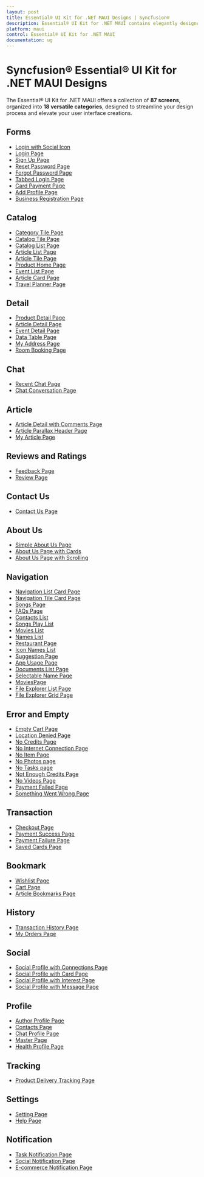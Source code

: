```yaml
---
layout: post
title: Essential® UI Kit for .NET MAUI Designs | Syncfusion®
description: Essential® UI Kit for .NET MAUI contains elegantly designed XAML templates for MAUI apps. These templates are compatible with Android, iOS, and UWP platforms.
platform: maui
control: Essential® UI Kit for .NET MAUI
documentation: ug
---
```


# Syncfusion® Essential® UI Kit for .NET MAUI Designs

The Essential® UI Kit for .NET MAUI offers a collection of **87 screens**, organized into **18 versatile categories**, designed to streamline your design process and elevate your user interface creations. 

## Forms	

* [Login with Social Icon]()
* [Login Page]()
* [Sign Up Page]()
* [Reset Password Page]()
* [Forgot Password Page]()
* [Tabbed Login Page]()
* [Card Payment Page]()
* [Add Profile Page]()
* [Business Registration Page]()
 
## Catalog	

* [Category Tile Page]()
* [Catalog Tile Page]()
* [Catalog List Page]()
* [Article List Page]()
* [Article Tile Page]()
* [Product Home Page]()
* [Event List Page]()
* [Article Card Page]()
* [Travel Planner Page]()

## Detail	

* [Product Detail Page]()
* [Article Detail Page]()
* [Event Detail Page]()
* [Data Table Page]()
* [My Address Page]()
* [Room Booking Page]() 
 
## Chat

* [Recent Chat Page]()
* [Chat Conversation Page]()

## Article	

* [Article Detail with Comments Page]() 
* [Article Parallax Header Page]()
* [My Article Page]()
	
## Reviews and Ratings	

* [Feedback Page]()
* [Review Page]()

## Contact Us	

* [Contact Us Page]()

## About Us	

* [Simple About Us Page]()
* [About Us Page with Cards]()
* [About Us Page with Scrolling]()

## Navigation	

* [Navigation List Card Page]()
* [Navigation Tile Card Page]()
* [Songs Page]()
* [FAQs Page]()
* [Contacts List]()
* [Songs Play List]()
* [Movies List]()
* [Names List]()
* [Restaurant Page]()
* [Icon Names List]()
* [Suggestion Page]()
* [App Usage Page]()
* [Documents List Page]()
* [Selectable Name Page]()
* [MoviesPage]()
* [File Explorer List Page]()
* [File Explorer Grid Page]()


## Error and Empty	

* [Empty Cart Page]()
* [Location Denied Page](https://github.com/syncfusion/essential-ui-kit-for-.net-maui/blob/master/EssentialMAUIUIKit/EssentialMAUIUIKit/Views/ErrorAndEmpty/LocationDeniedPage.xaml)
* [No Credits Page](https://github.com/syncfusion/essential-ui-kit-for-.net-maui/blob/master/EssentialMAUIUIKit/EssentialMAUIUIKit/Views/ErrorAndEmpty/NoCreditsPage.xaml)
* [No Internet Connection Page](https://github.com/syncfusion/essential-ui-kit-for-.net-maui/blob/master/EssentialMAUIUIKit/EssentialMAUIUIKit/Views/ErrorAndEmpty/NoInternetConnectionPage.xaml)
* [No Item Page](https://github.com/syncfusion/essential-ui-kit-for-.net-maui/blob/master/EssentialMAUIUIKit/EssentialMAUIUIKit/Views/ErrorAndEmpty/NoItemsPage.xaml)
* [No Photos page](https://github.com/syncfusion/essential-ui-kit-for-.net-maui/blob/master/EssentialMAUIUIKit/EssentialMAUIUIKit/Views/ErrorAndEmpty/NoPhotosPage.xaml)
* [No Tasks page](https://github.com/syncfusion/essential-ui-kit-for-.net-maui/blob/master/EssentialMAUIUIKit/EssentialMAUIUIKit/Views/ErrorAndEmpty/NoTasksPage.xaml)
* [Not Enough Credits Page](https://github.com/syncfusion/essential-ui-kit-for-.net-maui/blob/master/EssentialMAUIUIKit/EssentialMAUIUIKit/Views/ErrorAndEmpty/NotEnoughCreditsPage.xaml)
* [No Videos Page](https://github.com/syncfusion/essential-ui-kit-for-.net-maui/blob/master/EssentialMAUIUIKit/EssentialMAUIUIKit/Views/ErrorAndEmpty/NoVideosPage.xaml)
* [Payment Failed Page](https://github.com/syncfusion/essential-ui-kit-for-.net-maui/blob/master/EssentialMAUIUIKit/EssentialMAUIUIKit/Views/ErrorAndEmpty/PaymentFailedPage.xaml)
* [Something Went Wrong Page](https://github.com/syncfusion/essential-ui-kit-for-.net-maui/blob/master/EssentialMAUIUIKit/EssentialMAUIUIKit/Views/ErrorAndEmpty/SomethingWentWrongPage.xaml)

## Transaction	

* [Checkout Page]()
* [Payment Success Page]()
* [Payment Failure Page]()
* [Saved Cards Page]()

## Bookmark

* [Wishlist Page]()
* [Cart Page]()
* [Article Bookmarks Page]()

## History	

* [Transaction History Page]()
* [My Orders Page]()

## Social

* [Social Profile with Connections Page]()
* [Social Profile with Card Page]()
* [Social Profile with Interest Page]()
* [Social Profile with Message Page]()

## Profile

* [Author Profile Page]()
* [Contacts Page]()
* [Chat Profile Page]()
* [Master Page]()
* [Health Profile Page]()

## Tracking

* [Product Delivery Tracking Page]()

## Settings

* [Setting Page]()
* [Help Page]()

## Notification

* [Task Notification Page]()
* [Social Notification Page]()
* [E-commerce Notification Page]()
